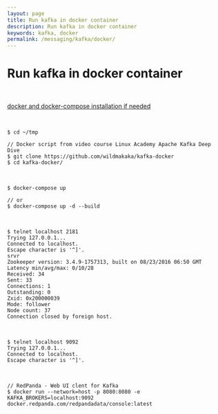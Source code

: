 ```yaml
---
layout: page
title: Run kafka in docker container
description: Run kafka in docker container
keywords: kafka, docker
permalink: /messaging/kafka/docker/
---
```


# Run kafka in docker container

<br/>

[docker and docker-compose installation if needed](//gitops.ru/containers/docker/setup/ubuntu/)

<br/>

```
$ cd ~/tmp

// Docker script from video course Linux Academy Apache Kafka Deep Dive
$ git clone https://github.com/wildmakaka/kafka-docker
$ cd kafka-docker/
```

<br/>

```
$ docker-compose up

// or
$ docker-compose up -d --build
```

<br/>

```
$ telnet localhost 2181
Trying 127.0.0.1...
Connected to localhost.
Escape character is '^]'.
srvr
Zookeeper version: 3.4.9-1757313, built on 08/23/2016 06:50 GMT
Latency min/avg/max: 0/10/28
Received: 34
Sent: 33
Connections: 1
Outstanding: 0
Zxid: 0x200000039
Mode: follower
Node count: 37
Connection closed by foreign host.
```

<br/>

```
$ telnet localhost 9092
Trying 127.0.0.1...
Connected to localhost.
Escape character is '^]'.
```

<br/>

```
// RedPanda - Web UI clent for Kafka
$ docker run --network=host -p 8080:8080 -e KAFKA_BROKERS=localhost:9092 docker.redpanda.com/redpandadata/console:latest
```
